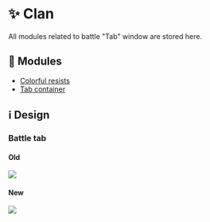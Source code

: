 # :sparkles: Clan

All modules related to battle "Tab" window are stored here.

## :file_folder: Modules

- [Colorful resists](/src/Battle/BattleTab/ColorfulResists/README.md)
- [Tab container](/src/Battle/BattleTab/TabContainer/README.md)

## :information_source: Design

### Battle tab

#### Old

![](/images/battle/old/battletab.gif)

#### New

![](/images/battle/new/battletab.gif)